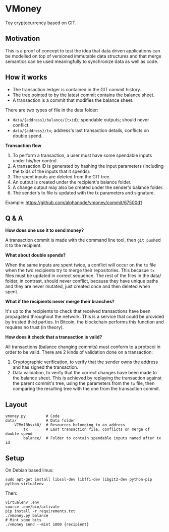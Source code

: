 VMoney
======

Toy cryptocurrency based on GIT.

Motivation
----------

This is a proof of concept to test the idea that data driven applications can be modelled on top of versioned
immutable data structures and that merge semantics can be used meaningfully to synchronize data as well as code.

How it works
------------

* The transaction ledger is contained in the GIT commit history.
* The tree pointed to by the latest commit contains the balance sheet.
* A transaction is a commit that modifies the balance sheet.

There are two types of file in the data folder:

* `data/{address}/balance/{txid}`; spendable outputs; should never conflict.
* `data/{address}/tx`; address's last transaction details, conflicts on double spend.

**Transaction flow**

1. To perform a transaction, a user must have some spendable inputs under his/her control. 
2. A transaction ID is generated by hashing the input parameters (including the txids of the inputs that it spends).
3. The spent inputs are deleted from the GIT tree.
4. An output is created under the recipient's balance folder.
5. A change output may also be created under the sender's balance folder.
6. The sender's tx file is updated with the tx parameters and signature.

Example: https://github.com/alphanode/vmoney/commit/67500d1

Q & A
-----

**How does one use it to send money?**

A transaction commit is made with the command line tool, then `git push`ed it to the recipient. 

**What about double spends?**

When the same inputs are spent twice, a conflict will occur on the `tx` file when the two recipients try to merge
their repositories. This becasue `tx` files must be updated in correct sequence. The rest of the files in the data/
folder, in contrast, should never conflict, because they have unique paths and they are never mutated, just created
once and then deleted when spent.

**What if the recipients never merge their branches?**

It's up to the recipients to check that received transactions have been propagated throughout the network.
This is a service that could be provided by trusted third parties.
In Bitcoin, the blockchain performs this function and requires no trust (in theory).

**How does it check that a transaction is valid?**

All transactions (balance changing commits) must conform to a protocol in order to be valid.
There are 2 kinds of validation done on a transaction:

1. Cryptographic verification, to verify that the sender owns the address and has signed the transaction.
2. Data validation, to verify that the correct changes have been made to the balance sheet. This is achieved by
   replaying the transaction against the parent commit's tree, using the parameters from the `tx` file, then
   comparing the resulting tree with the one from the transaction commit.

Layout
------

    vmoney.py         # Code
    data/             # Data folder
        V7Mm1Bhsxk8/  # Resources belonging to an address
            tx        # Last transaction file, conflicts on merge of double spend
            balance/  # Folder to contain spendable inputs named after tx id


Setup
-----

On Debian based linux:

    sudo apt-get install libssl-dev libffi-dev libgit2-dev python-pip python-virtualenv

Then:

    virtualenv .env
    source .env/bin/activate
    pip install -r requirements.txt
    ./vmoney.py balance
    # Mint some bits
    ./vmoney send --mint 1000 {recipient}

